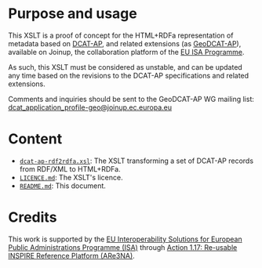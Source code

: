 # Purpose and usage

This XSLT is a proof of concept for the HTML+RDFa representation of metadata based on [DCAT-AP](https://joinup.ec.europa.eu/node/63567/), and related extensions (as [GeoDCAT-AP](https://joinup.ec.europa.eu/node/139283/)), available on Joinup, the collaboration platform of the [EU ISA Programme](http://ec.europa.eu/isa).
  
As such, this XSLT must be considered as unstable, and can be updated any time based on the revisions to the DCAT-AP specifications and related extensions.

Comments and inquiries should be sent to the GeoDCAT-AP WG mailing list: <dcat_application_profile-geo@joinup.ec.europa.eu>

# Content

* [`dcat-ap-rdf2rdfa.xsl`](./dcat-ap-rdf2rdfa.xsl): The XSLT transforming a set of DCAT-AP records from RDF/XML to HTML+RDFa.
* [`LICENCE.md`](./LICENCE.md): The XSLT's licence.
* [`README.md`](./README.md): This document. 
  
#  Credits
  
This work is supported by the [EU Interoperability Solutions for European Public Administrations Programme (ISA)](http://ec.europa.eu/isa) through [Action 1.17: Re-usable INSPIRE Reference Platform (ARe3NA)](http://ec.europa.eu/isa/actions/01-trusted-information-exchange/1-17action_en.htm).
